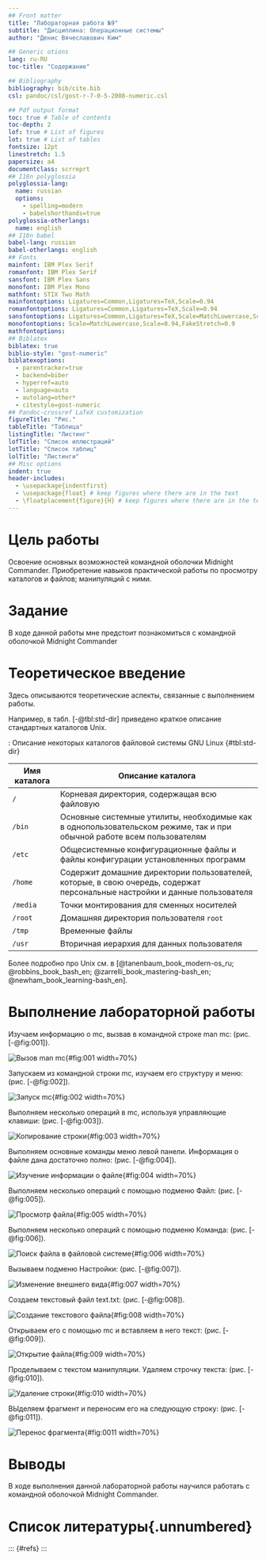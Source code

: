 ```yaml
---
## Front matter
title: "Лабораторная работа №9"
subtitle: "Дисциплина: Операционные системы"
author: "Денис Вячеславович Ким"

## Generic otions
lang: ru-RU
toc-title: "Содержание"

## Bibliography
bibliography: bib/cite.bib
csl: pandoc/csl/gost-r-7-0-5-2008-numeric.csl

## Pdf output format
toc: true # Table of contents
toc-depth: 2
lof: true # List of figures
lot: true # List of tables
fontsize: 12pt
linestretch: 1.5
papersize: a4
documentclass: scrreprt
## I18n polyglossia
polyglossia-lang:
  name: russian
  options:
	- spelling=modern
	- babelshorthands=true
polyglossia-otherlangs:
  name: english
## I18n babel
babel-lang: russian
babel-otherlangs: english
## Fonts
mainfont: IBM Plex Serif
romanfont: IBM Plex Serif
sansfont: IBM Plex Sans
monofont: IBM Plex Mono
mathfont: STIX Two Math
mainfontoptions: Ligatures=Common,Ligatures=TeX,Scale=0.94
romanfontoptions: Ligatures=Common,Ligatures=TeX,Scale=0.94
sansfontoptions: Ligatures=Common,Ligatures=TeX,Scale=MatchLowercase,Scale=0.94
monofontoptions: Scale=MatchLowercase,Scale=0.94,FakeStretch=0.9
mathfontoptions:
## Biblatex
biblatex: true
biblio-style: "gost-numeric"
biblatexoptions:
  - parentracker=true
  - backend=biber
  - hyperref=auto
  - language=auto
  - autolang=other*
  - citestyle=gost-numeric
## Pandoc-crossref LaTeX customization
figureTitle: "Рис."
tableTitle: "Таблица"
listingTitle: "Листинг"
lofTitle: "Список иллюстраций"
lotTitle: "Список таблиц"
lolTitle: "Листинги"
## Misc options
indent: true
header-includes:
  - \usepackage{indentfirst}
  - \usepackage{float} # keep figures where there are in the text
  - \floatplacement{figure}{H} # keep figures where there are in the text
---
```


# Цель работы

 Освоение основных возможностей командной оболочки Midnight Commander. Приобретение навыков практической работы по просмотру каталогов и файлов; манипуляций с ними.

# Задание

В ходе данной работы мне предстоит познакомиться с командной оболочкой Midnight Commander

# Теоретическое введение

Здесь описываются теоретические аспекты, связанные с выполнением работы.

Например, в табл. [-@tbl:std-dir] приведено краткое описание стандартных каталогов Unix.

: Описание некоторых каталогов файловой системы GNU Linux {#tbl:std-dir}

| Имя каталога | Описание каталога                                                                                                          |
|--------------|----------------------------------------------------------------------------------------------------------------------------|
| `/`          | Корневая директория, содержащая всю файловую                                                                               |
| `/bin `      | Основные системные утилиты, необходимые как в однопользовательском режиме, так и при обычной работе всем пользователям     |
| `/etc`       | Общесистемные конфигурационные файлы и файлы конфигурации установленных программ                                           |
| `/home`      | Содержит домашние директории пользователей, которые, в свою очередь, содержат персональные настройки и данные пользователя |
| `/media`     | Точки монтирования для сменных носителей                                                                                   |
| `/root`      | Домашняя директория пользователя  `root`                                                                                   |
| `/tmp`       | Временные файлы                                                                                                            |
| `/usr`       | Вторичная иерархия для данных пользователя                                                                                 |

Более подробно про Unix см. в [@tanenbaum_book_modern-os_ru; @robbins_book_bash_en; @zarrelli_book_mastering-bash_en; @newham_book_learning-bash_en].

# Выполнение лабораторной работы

Изучаем информацию о mc, вызвав в командной строке man mc: (рис. [-@fig:001]).

![Вызов man mc](image/1.jpg){#fig:001 width=70%}

Запускаем из командной строки mc, изучаем его структуру и меню: (рис. [-@fig:002]).

![Запуск mc](image/2.jpg){#fig:002 width=70%}

Выполняем несколько операций в mc, используя управляющие клавиши: (рис. [-@fig:003]).

![Копирование строки](image/3.jpg){#fig:003 width=70%}

Выполняем основные команды меню левой панели. Информация о файле дана достаточно полно: (рис. [-@fig:004]).

![Изучение информации о файле](image/4.jpg){#fig:004 width=70%}

Выполняем несколько операций с помощью подменю Файл: (рис. [-@fig:005]).

![Просмотр файла](image/5.jpg){#fig:005 width=70%}

Выполняем несколько операций с помощью подменю Команда: (рис. [-@fig:006]).

![Поиск файла в файловой системе](image/6.jpg){#fig:006 width=70%}

Вызываем подменю Настройки: (рис. [-@fig:007]).

![Изменение внешнего вида](image/7.jpg){#fig:007 width=70%}

Создаем текстовый файл text.txt: (рис. [-@fig:008]).

![Создание текстового файла](image/8.jpg){#fig:008 width=70%}

Открываем его с помощью mc и вставляем в него текст: (рис. [-@fig:009]).

![Открытие файла](image/9.jpg){#fig:009 width=70%}

Проделываем с текстом манипуляции. Удаляем строчку текста: (рис. [-@fig:010]).

![Удаление строки](image/10.jpg){#fig:010 width=70%}

ВЫделяем фрагмент и переносим его на следующую строку: (рис. [-@fig:011]).

![Перенос фрагмента](image/11.jpg){#fig:0011 width=70%}

# Выводы

В ходе выполнения данной лабораторной работы научился работать с командной оболочкой Midnight Commander.

# Список литературы{.unnumbered}

::: {#refs}
:::
